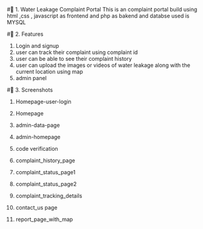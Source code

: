 #🚀 1. Water Leakage Complaint Portal 
This is an complaint portal build using html ,css , javascript as frontend and php as bakend and databse used is MYSQL

#🚀 2. Features
1.  Login and signup
2.  user can track their complaint using complaint id
3.  user can be able to see their complaint history
4.  user can upload the images or videos of water leakage along with the current location using map
5.  admin panel

#🚀 3. Screenshots
1.  Homepage-user-login





2.  Homepage
3.  admin-data-page
4.  admin-homepage
5.  code verification
6.  complaint_history_page
7.  complaint_status_page1
8.  complaint_status_page2
9.  complaint_tracking_details
10.  contact_us page
11.  report_page_with_map

